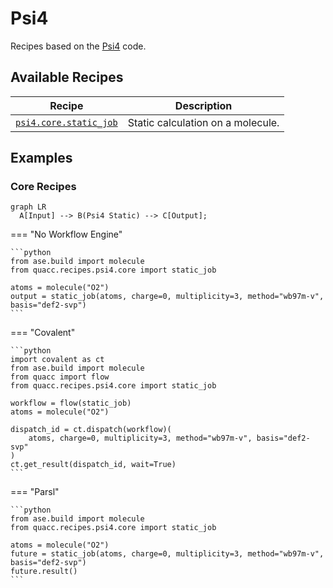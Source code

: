 # Psi4

Recipes based on the [Psi4](https://psicode.org/) code.

## Available Recipes

| Recipe                                                                                                                                           | Description                       |
| ------------------------------------------------------------------------------------------------------------------------------------------------ | --------------------------------- |
| [`psi4.core.static_job`](https://quantum-accelerators.github.io/quacc/reference/quacc/recipes/psi4/core.html#quacc.recipes.psi4.core.static_job) | Static calculation on a molecule. |

## Examples

### Core Recipes

```mermaid
graph LR
  A[Input] --> B(Psi4 Static) --> C[Output];
```

=== "No Workflow Engine"

    ```python
    from ase.build import molecule
    from quacc.recipes.psi4.core import static_job

    atoms = molecule("O2")
    output = static_job(atoms, charge=0, multiplicity=3, method="wb97m-v", basis="def2-svp")
    ```

=== "Covalent"

    ```python
    import covalent as ct
    from ase.build import molecule
    from quacc import flow
    from quacc.recipes.psi4.core import static_job

    workflow = flow(static_job)
    atoms = molecule("O2")

    dispatch_id = ct.dispatch(workflow)(
        atoms, charge=0, multiplicity=3, method="wb97m-v", basis="def2-svp"
    )
    ct.get_result(dispatch_id, wait=True)
    ```

=== "Parsl"

    ```python
    from ase.build import molecule
    from quacc.recipes.psi4.core import static_job

    atoms = molecule("O2")
    future = static_job(atoms, charge=0, multiplicity=3, method="wb97m-v", basis="def2-svp")
    future.result()
    ```
